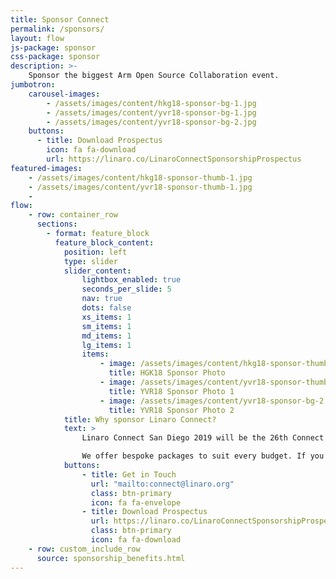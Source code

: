 ```yaml
---
title: Sponsor Connect
permalink: /sponsors/
layout: flow
js-package: sponsor
css-package: sponsor
description: >-
    Sponsor the biggest Arm Open Source Collaboration event.
jumbotron:
    carousel-images:
        - /assets/images/content/hkg18-sponsor-bg-1.jpg
        - /assets/images/content/yvr18-sponsor-bg-1.jpg
        - /assets/images/content/yvr18-sponsor-bg-2.jpg
    buttons:
      - title: Download Prospectus
        icon: fa fa-download
        url: https://linaro.co/LinaroConnectSponsorshipProspectus
featured-images:
    - /assets/images/content/hkg18-sponsor-thumb-1.jpg
    - /assets/images/content/yvr18-sponsor-thumb-1.jpg
    -
flow:
    - row: container_row
      sections:
        - format: feature_block
          feature_block_content:
            position: left
            type: slider
            slider_content:
                lightbox_enabled: true
                seconds_per_slide: 5
                nav: true
                dots: false
                xs_items: 1
                sm_items: 1
                md_items: 1
                lg_items: 1
                items:
                    - image: /assets/images/content/hkg18-sponsor-thumb-1.jpg
                      title: HGK18 Sponsor Photo
                    - image: /assets/images/content/yvr18-sponsor-thumb-1.jpg
                      title: YVR18 Sponsor Photo 1
                    - image: /assets/images/content/yvr18-sponsor-bg-2.jpg
                      title: YVR18 Sponsor Photo 2
            title: Why sponsor Linaro Connect?
            text: >
                Linaro Connect San Diego 2019 will be the 26th Connect since Linaro started in June 2010. Hundreds of the world’s best Linux on Arm developers come to Linaro Connect each time because they know it is the leading place to meet with the global community and to learn about what is going on in the industry. Sponsorship of the event puts your brand in front of all the event attendees – both the 400+ on-site and all those who participate remotely, as well as the thousands who view the website and social media before, during and after the event.

                We offer bespoke packages to suit every budget. If you’d like to sponsor and have something specific in mind or would like to work with our team to create a sponsorship package specially designed to your company then get in touch!
            buttons:
                - title: Get in Touch
                  url: "mailto:connect@linaro.org"
                  class: btn-primary
                  icon: fa fa-envelope
                - title: Download Prospectus
                  url: https://linaro.co/LinaroConnectSponsorshipProspectus
                  class: btn-primary
                  icon: fa fa-download
    - row: custom_include_row
      source: sponsorship_benefits.html
---
```

